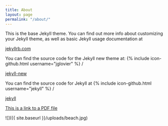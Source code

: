 ```yaml
---
title: About
layout: page
permalink: "/about/"
---
```



This is the base Jekyll theme. You can find out more info about customizing your Jekyll theme, as well as basic Jekyll usage documentation at

<a href="http://jekyllrb.com/">jekyllrb.com</a>

You can find the source code for the Jekyll new theme at:
{% include icon-github.html username="jglovier" %} /

<a href="https://github.com/jglovier/jekyll-new">jekyll-new</a>

You can find the source code for Jekyll at
{% include icon-github.html username="jekyll" %} /

<a href="https://github.com/jekyll/jekyll">jekyll</a>

<a href="/uploads/adroll-state-of-performance-marketing-17.pdf">This is a link to a PDF file</a>

![]({{ site.baseurl }}/uploads/beach.jpg)

